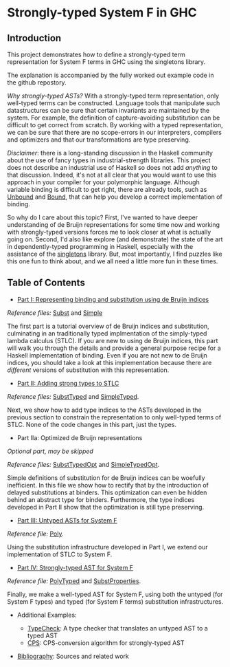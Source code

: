 # Strongly-typed System F in GHC

## Introduction

This project demonstrates how to define a strongly-typed term representation for System F terms in GHC using the singletons library.

The explanation is accompanied by the fully worked out example code in the github repostory.

*Why strongly-typed ASTs?*
With a strongly-typed term representation, only well-typed terms can be constructed. Language tools that manipulate such datastructures can be sure that certain invariants are maintained by the system. For example, the definition of capture-avoiding substitution can be difficult to get correct from scratch. By working with a typed representation, we can be sure that there are no scope-errors in our interpreters, compilers and optimizers and that our transformations are type preserving.

*Disclaimer*: there is a long-standing discussion in the Haskell community about the use of fancy types in industrial-strength libraries. This project does not describe an industrial use of Haskell so does not add *anything* to that discussion. Indeed, it's not at all clear that you would want to use this approach in your compiler for your polymorphic language. Although variable binding is difficult to get right, there are already tools, such as [Unbound](https://hackage.haskell.org/package/unbound) and [Bound](https://hackage.haskell.org/package/bound), that can help you develop a correct implementation of binding.

So why do I care about this topic? First, I've wanted to have deeper understanding of de Bruijn representations for some time now and working with strongly-typed versions forces me to look closer at what is actually going on. Second, I'd also like explore (and demonstrate) the state of the art in dependently-typed programming in Haskell, especially with the assistance of the [singletons](https://hackage.haskell.org/package/singletons) library. But, most importantly, I find puzzles like this one fun to think about, and we all need a little more fun in these times.

## Table of Contents

- [Part I: Representing binding and substitution using de Bruijn indices](debruijn1.md)

*Reference files:* [Subst](src/Subst.hs) and [Simple](src/Simple.hs)

The first part is a tutorial overview of de Bruijn indices and substitution, culminating in an traditionally typed implmentation of the simply-typed lambda calculus (STLC). If you are new to using de Bruijn indices, this part will walk you through the details and provide a general purpose recipe for a Haskell implementation of binding.  Even if you are not new to de Bruijn indices, you should take a look at this implementation because there are *different* versions of substitution with this representation.

- [Part II: Adding strong types to STLC](debruijn2.md)

*Reference files:* [SubstTyped](src/SubstTyped.hs) and [SimpleTyped](src/SimpleTyped.hs).

Next, we show how to add type indices to the ASTs developed in the previous section to constrain the representation to only well-typed terms of STLC. None of the code changes in this part, just the types.

- Part IIa: Optimized de Bruijn representations

*Optional part, may be skipped*

*Reference files:* [SubstTypedOpt](src/SubstTypedOpt.hs) and [SimpleTypedOpt](src/SimpleTypedOpt.hs).

Simple definitions of substitution for de Bruijn indices can be woefully inefficient. In this file we show how to rectify that by the introduction of delayed substitutions at binders. This optimization can even be hidden behind an abstract type for binders. Furthermore, the type indices developed in Part II show that the optimization is still type preserving.

- [Part III: Untyped ASTs for System F](debruijn3.md)

*Reference file:* [Poly](src/Poly.hs).

Using the substitution infrastructure developed in Part I, we extend our implementation of STLC to System F.

- [Part IV: Strongly-typed AST for System F](debruijn4.md)

*Reference file:* [PolyTyped](src/PolyTyped.hs) and [SubstProperties](src/SubstProperties.hs).

Finally, we make a well-typed AST for System F, using both the untyped (for System F types) and typed (for System F terms) substitution infrastructures.

- Additional Examples:

  - [TypeCheck](src/TypeCheck.hs): A type checker that translates an untyped AST to a typed AST
  - [CPS](src/Cps.hs): CPS-conversion algorithm for strongly-typed AST


- [Bibliography](bibliography.md): Sources and related work

